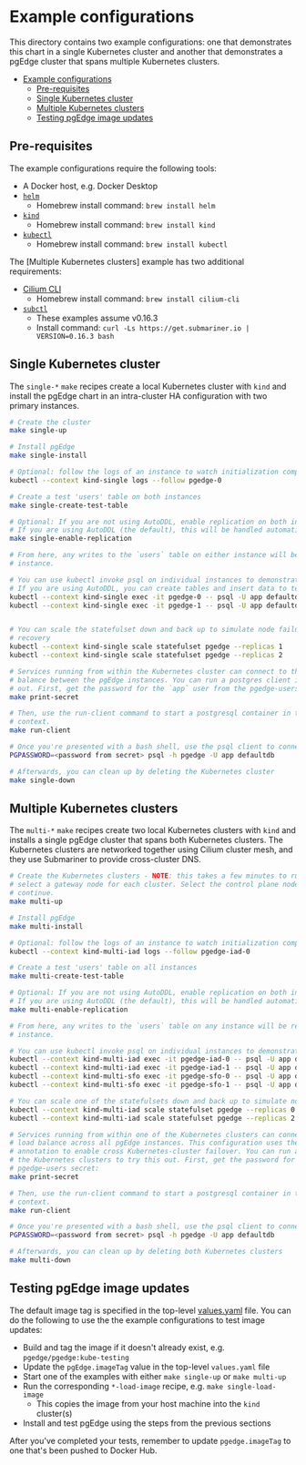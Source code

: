 # Example configurations

This directory contains two example configurations: one that demonstrates this chart in a single
Kubernetes cluster and another that demonstrates a pgEdge cluster that spans multiple Kubernetes
clusters.

- [Example configurations](#example-configurations)
  - [Pre-requisites](#pre-requisites)
  - [Single Kubernetes cluster](#single-kubernetes-cluster)
  - [Multiple Kubernetes clusters](#multiple-kubernetes-clusters)
  - [Testing pgEdge image updates](#testing-pgedge-image-updates)

## Pre-requisites

The example configurations require the following tools:

- A Docker host, e.g. Docker Desktop
- [`helm`](https://helm.sh/)
  - Homebrew install command: `brew install helm`
- [`kind`](https://kind.sigs.k8s.io/)
    - Homebrew install command: `brew install kind`
- [`kubectl`](https://kubernetes.io/docs/tasks/tools/#kubectl)
    - Homebrew install command: `brew install kubectl`

The [Multiple Kubernetes clusters] example has two additional requirements:

- [Cilium CLI](https://github.com/cilium/cilium-cli)
    - Homebrew install command: `brew install cilium-cli`
- [`subctl`](https://submariner.io/operations/deployment/subctl/)
    - These examples assume v0.16.3
    - Install command: `curl -Ls https://get.submariner.io | VERSION=0.16.3 bash`

## Single Kubernetes cluster

The `single-*` `make` recipes create a local Kubernetes cluster with `kind` and install the pgEdge
chart in an intra-cluster HA configuration with two primary instances.

```sh
# Create the cluster
make single-up

# Install pgEdge
make single-install

# Optional: follow the logs of an instance to watch initialization complete
kubectl --context kind-single logs --follow pgedge-0

# Create a test 'users' table on both instances
make single-create-test-table

# Optional: If you are not using AutoDDL, enable replication on both instances for this table
# If you are using AutoDDL (the default), this will be handled automatically
make single-enable-replication

# From here, any writes to the `users` table on either instance will be replicated to the other
# instance.

# You can use kubectl invoke psql on individual instances to demonstrate this behavior. 
# If you are using AutoDDL, you can create tables and insert data to test the database
kubectl --context kind-single exec -it pgedge-0 -- psql -U app defaultdb
kubectl --context kind-single exec -it pgedge-1 -- psql -U app defaultdb


# You can scale the statefulset down and back up to simulate node failure and
# recovery
kubectl --context kind-single scale statefulset pgedge --replicas 1
kubectl --context kind-single scale statefulset pgedge --replicas 2

# Services running from within the Kubernetes cluster can connect to the 'pgedge' service to load
# balance between the pgEdge instances. You can run a postgres client in the cluster to try this
# out. First, get the password for the `app` user from the pgedge-users secret:
make print-secret

# Then, use the run-client command to start a postgresql container in the current Kubernetes
# context.
make run-client

# Once you're presented with a bash shell, use the psql client to connect to the pgedge service:
PGPASSWORD=<password from secret> psql -h pgedge -U app defaultdb

# Afterwards, you can clean up by deleting the Kubernetes cluster
make single-down
```

## Multiple Kubernetes clusters

The `multi-*` `make` recipes create two local Kubernetes clusters with `kind` and installs a single
pgEdge cluster that spans both Kubernetes clusters. The Kubernetes clusters are networked together
using Cilium cluster mesh, and they use Submariner to provide cross-cluster DNS.

```sh
# Create the Kubernetes clusters - NOTE: this takes a few minutes to run and you'll be prompted to
# select a gateway node for each cluster. Select the control plane node (the default selection) to
# continue.
make multi-up

# Install pgEdge
make multi-install

# Optional: follow the logs of an instance to watch initialization complete
kubectl --context kind-multi-iad logs --follow pgedge-iad-0

# Create a test 'users' table on all instances
make multi-create-test-table

# Optional: If you are not using AutoDDL, enable replication on both instances for this table
# If you are using AutoDDL (the default), this will be handled automatically
make multi-enable-replication

# From here, any writes to the `users` table on any instance will be replicated to the other
# instance.

# You can use kubectl invoke psql on individual instances to demonstrate this behavior:
kubectl --context kind-multi-iad exec -it pgedge-iad-0 -- psql -U app defaultdb
kubectl --context kind-multi-iad exec -it pgedge-iad-1 -- psql -U app defaultdb
kubectl --context kind-multi-sfo exec -it pgedge-sfo-0 -- psql -U app defaultdb
kubectl --context kind-multi-sfo exec -it pgedge-sfo-1 -- psql -U app defaultdb

# You can scale one of the statefulsets down and back up to simulate node failure and recovery
kubectl --context kind-multi-iad scale statefulset pgedge --replicas 0
kubectl --context kind-multi-iad scale statefulset pgedge --replicas 2

# Services running from within one of the Kubernetes clusters can connect to the 'pgedge' service to
# load balance across all pgEdge instances. This configuration uses the Cilium global service
# annotation to enable cross Kubernetes-cluster failover. You can run a postgres client in one of
# the Kubernetes clusters to try this out. First, get the password for the `app` user from the
# pgedge-users secret:
make print-secret

# Then, use the run-client command to start a postgresql container in the current Kubernetes
# context.
make run-client

# Once you're presented with a bash shell, use the psql client to connect to the pgedge service:
PGPASSWORD=<password from secret> psql -h pgedge -U app defaultdb

# Afterwards, you can clean up by deleting both Kubernetes clusters
make multi-down
```

## Testing pgEdge image updates

The default image tag is specified in the top-level [values.yaml](../values.yaml) file. You can do
the following to use the the example configurations to test image updates:

* Build and tag the image if it doesn't already exist, e.g. `pgedge/pgedge:kube-testing`
* Update the `pgEdge.imageTag` value in the top-level `values.yaml` file
* Start one of the examples with either `make single-up` or `make multi-up`
* Run the corresponding `*-load-image` recipe, e.g. `make single-load-image`
  * This copies the image from your host machine into the `kind` cluster(s)
* Install and test pgEdge using the steps from the previous sections

After you've completed your tests, remember to update `pgedge.imageTag` to one that's been pushed to
Docker Hub.
